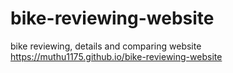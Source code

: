 # bike-reviewing-website
bike reviewing, details and comparing website
https://muthu1175.github.io/bike-reviewing-website
